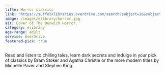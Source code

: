 ```yaml
---
title: Horror classics
link: "https://suffolklibraries.overdrive.com/search?subject=26&subject=38&sortBy=newlyadded"
image: /images/elibrary/horror.jpg
alt: Cover of The Dunwich Horror.
category: elibrary
age-range: adult
service: OverDrive
featured-pick: true
---
```


Read and listen to chilling tales, learn dark secrets and indulge in your pick of classics by Bram Stoker and Agatha Christie or the more modern titles by Michelle Paver and Stephen King.
